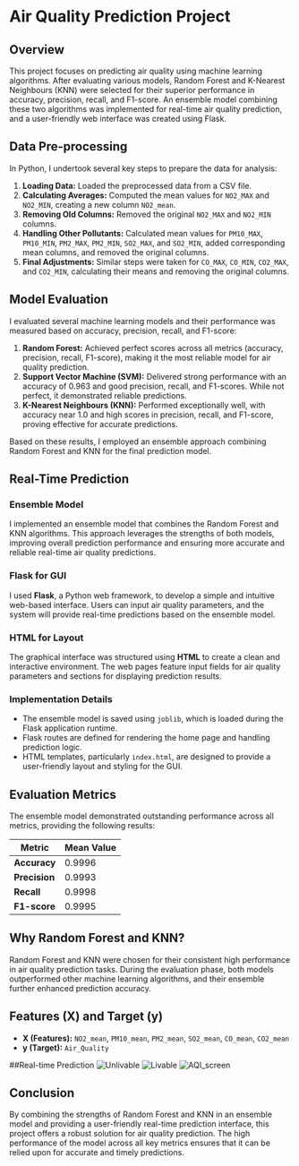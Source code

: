 # Air Quality Prediction Project

## Overview

This project focuses on predicting air quality using machine learning algorithms. After evaluating various models, Random Forest and K-Nearest Neighbours (KNN) were selected for their superior performance in accuracy, precision, recall, and F1-score. An ensemble model combining these two algorithms was implemented for real-time air quality prediction, and a user-friendly web interface was created using Flask.

## Data Pre-processing

In Python, I undertook several key steps to prepare the data for analysis:

1. **Loading Data:** Loaded the preprocessed data from a CSV file.
2. **Calculating Averages:** Computed the mean values for `NO2_MAX` and `NO2_MIN`, creating a new column `NO2_mean`.
3. **Removing Old Columns:** Removed the original `NO2_MAX` and `NO2_MIN` columns.
4. **Handling Other Pollutants:** Calculated mean values for `PM10_MAX`, `PM10_MIN`, `PM2_MAX`, `PM2_MIN`, `SO2_MAX`, and `SO2_MIN`, added corresponding mean columns, and removed the original columns.
5. **Final Adjustments:** Similar steps were taken for `CO_MAX`, `CO_MIN`, `CO2_MAX`, and `CO2_MIN`, calculating their means and removing the original columns.

## Model Evaluation

I evaluated several machine learning models and their performance was measured based on accuracy, precision, recall, and F1-score:

1. **Random Forest:** Achieved perfect scores across all metrics (accuracy, precision, recall, F1-score), making it the most reliable model for air quality prediction.
2. **Support Vector Machine (SVM):** Delivered strong performance with an accuracy of 0.963 and good precision, recall, and F1-scores. While not perfect, it demonstrated reliable predictions.
3. **K-Nearest Neighbours (KNN):** Performed exceptionally well, with accuracy near 1.0 and high scores in precision, recall, and F1-score, proving effective for accurate predictions.

Based on these results, I employed an ensemble approach combining Random Forest and KNN for the final prediction model.

## Real-Time Prediction

### Ensemble Model

I implemented an ensemble model that combines the Random Forest and KNN algorithms. This approach leverages the strengths of both models, improving overall prediction performance and ensuring more accurate and reliable real-time air quality predictions.

### Flask for GUI

I used **Flask**, a Python web framework, to develop a simple and intuitive web-based interface. Users can input air quality parameters, and the system will provide real-time predictions based on the ensemble model.

### HTML for Layout

The graphical interface was structured using **HTML** to create a clean and interactive environment. The web pages feature input fields for air quality parameters and sections for displaying prediction results.

### Implementation Details

- The ensemble model is saved using `joblib`, which is loaded during the Flask application runtime.
- Flask routes are defined for rendering the home page and handling prediction logic.
- HTML templates, particularly `index.html`, are designed to provide a user-friendly layout and styling for the GUI.

## Evaluation Metrics

The ensemble model demonstrated outstanding performance across all metrics, providing the following results:

| Metric         | Mean Value |
|----------------|------------|
| **Accuracy**   | 0.9996     |
| **Precision**  | 0.9993     |
| **Recall**     | 0.9998     |
| **F1-score**   | 0.9995     |

## Why Random Forest and KNN?

Random Forest and KNN were chosen for their consistent high performance in air quality prediction tasks. During the evaluation phase, both models outperformed other machine learning algorithms, and their ensemble further enhanced prediction accuracy.

## Features (X) and Target (y)

- **X (Features):** `NO2_mean`, `PM10_mean`, `PM2_mean`, `SO2_mean`, `CO_mean`, `CO2_mean`
- **y (Target):** `Air_Quality`

##Real-time Prediction
![Unlivable](https://github.com/user-attachments/assets/6695d76e-752c-4de5-8fdd-a65e3cbacd19)
![Livable](https://github.com/user-attachments/assets/2179613d-46cb-4e8c-a975-fbaaead8347e)
![AQI_screen](https://github.com/user-attachments/assets/35602ee6-18e6-4030-92f9-1c57a20b7b67)


## Conclusion

By combining the strengths of Random Forest and KNN in an ensemble model and providing a user-friendly real-time prediction interface, this project offers a robust solution for air quality prediction. The high performance of the model across all key metrics ensures that it can be relied upon for accurate and timely predictions.

